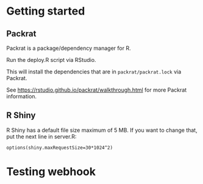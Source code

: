 # Getting started

## Packrat
Packrat is a package/dependency manager for R.

Run the deploy.R script via RStudio.

This will install the dependencies that are in `packrat/packrat.lock` via Packrat.

See https://rstudio.github.io/packrat/walkthrough.html for more Packrat information.
## R Shiny
R Shiny has a default file size maximum of 5 MB. If you want to change that, put the next line in server.R:
```
options(shiny.maxRequestSize=30*1024^2)
```

# Testing webhook
